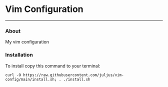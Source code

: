 # Vim Configuration
---

### About

My vim configuration


### Installation

To install copy this command to your terminal:
```
curl -O https://raw.githubusercontent.com/juljus/vim-config/main/install.sh; . ./install.sh
```
